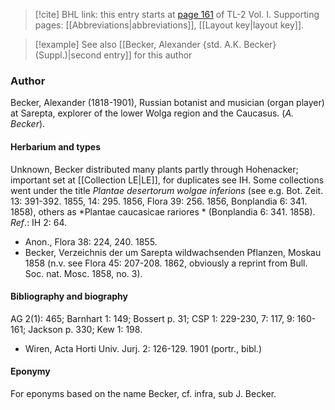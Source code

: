> [!cite] BHL link: this entry starts at [page 161](https://www.biodiversitylibrary.org/item/103414#page/209/mode/1up) of TL-2 Vol. I.
> Supporting pages: [[Abbreviations|abbreviations]], [[Layout key|layout key]].

> [!example] See also [[Becker, Alexander {std. A.K. Becker} (Suppl.)|second entry]] for this author

### Author

Becker, Alexander (1818-1901), Russian botanist and musician (organ player) at Sarepta, explorer of the lower Wolga region and the Caucasus. (*A. Becker*).

#### Herbarium and types

Unknown, Becker distributed many plants partly through Hohenacker; important set at [[Collection LE|LE]], for duplicates see IH. Some collections went under the title *Plantae desertorum wolgae inferions* (see e.g. Bot. Zeit. 13: 391-392. 1855, 14: 295. 1856, Flora 39: 256. 1856, Bonplandia 6: 341. 1858), others as *Plantae caucasicae rariores * (Bonplandia 6: 341. 1858).
*Ref*.: IH 2: 64.
- Anon., Flora 38: 224, 240. 1855.
- Becker, Verzeichnis der um Sarepta wildwachsenden Pflanzen, Moskau 1858 (n.v. see Flora 45: 207-208. 1862, obviously a reprint from Bull. Soc. nat. Mosc. 1858, no. 3).

#### Bibliography and biography

AG 2(1): 465; Barnhart 1: 149; Bossert p. 31; CSP 1: 229-230, 7: 117, 9: 160-161; Jackson p. 330; Kew 1: 198.
- Wiren, Acta Horti Univ. Jurj. 2: 126-129. 1901 (portr., bibl.)

#### Eponymy

For eponyms based on the name Becker, cf. infra, sub J. Becker.

